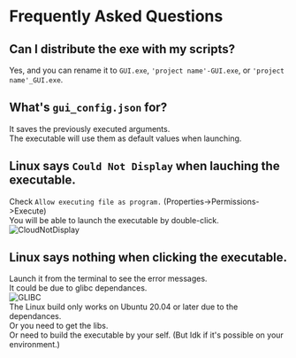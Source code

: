 # Frequently Asked Questions

## Can I distribute the exe with my scripts?

Yes, and you can rename it to `GUI.exe`, `'project name'-GUI.exe`, or `'project name'_GUI.exe`.  

## What's `gui_config.json` for?

It saves the previously executed arguments.  
The executable will use them as default values when launching.  

## Linux says `Could Not Display` when lauching the executable.

Check `Allow executing file as program.` (Properties->Permissions->Execute)  
You will be able to launch the executable by double-click.  
![CloudNotDisplay](https://user-images.githubusercontent.com/69258547/189526464-cd62887b-62b1-4071-ae38-a7ab73600bbf.png)  

## Linux says nothing when clicking the executable.

Launch it from the terminal to see the error messages.  
It could be due to glibc dependances.  
![GLIBC](https://user-images.githubusercontent.com/69258547/190676422-ae1af3a0-e9c1-4afd-a6ec-62803dc303c0.png)  
The Linux build only works on Ubuntu 20.04 or later due to the dependances.  
Or you need to get the libs.  
Or need to build the executable by your self. (But Idk if it's possible on your environment.)  
